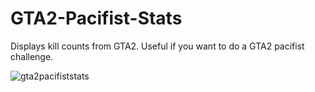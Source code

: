 # GTA2-Pacifist-Stats
Displays kill counts from GTA2. Useful if you want to do a GTA2 pacifist challenge.

![gta2pacifiststats](https://user-images.githubusercontent.com/910729/206904974-f69794a6-14ef-47d6-ab02-84e2e41ed642.jpg)
